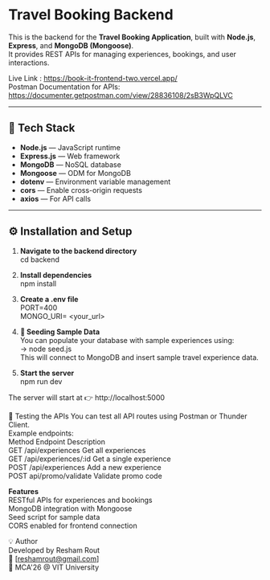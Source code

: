 # Travel Booking Backend
This is the backend for the **Travel Booking Application**, built with **Node.js**, **Express**, and **MongoDB (Mongoose)**.  
It provides REST APIs for managing experiences, bookings, and user interactions.  

Live Link : https://book-it-frontend-two.vercel.app/  
Postman Documentation for APIs: https://documenter.getpostman.com/view/28836108/2sB3WpQLVC  

---
## 🚀 Tech Stack

- **Node.js** — JavaScript runtime  
- **Express.js** — Web framework  
- **MongoDB** — NoSQL database  
- **Mongoose** — ODM for MongoDB  
- **dotenv** — Environment variable management  
- **cors** — Enable cross-origin requests  
- **axios** — For API calls

---

## ⚙️ Installation and Setup  

1. **Navigate to the backend directory**  
   cd backend  

2. **Install dependencies**  
    npm install  

3. **Create a .env file**  
   PORT=400  
   MONGO_URI= <your_url>    

4. **🌱 Seeding Sample Data**  
   You can populate your database with sample experiences using:  
   -> node seed.js  
   This will connect to MongoDB and insert sample travel experience data.  

5. **Start the server**  
    npm run dev  

The server will start at 👉 http://localhost:5000  

🧪 Testing the APIs
You can test all API routes using Postman or Thunder Client.  
Example endpoints:  
Method	Endpoint	Description  
GET	/api/experiences	Get all experiences  
GET	/api/experiences/:id	Get a single experience  
POST	/api/experiences	Add a new experience  
POST api/promo/validate Validate promo code  


**Features**  
RESTful APIs for experiences and bookings  
MongoDB integration with Mongoose  
Seed script for sample data  
CORS enabled for frontend connection  

💡 Author  
Developed by Resham Rout   
📧 [reshamrout@gmail.com]  
🚀 MCA'26 @ VIT University
